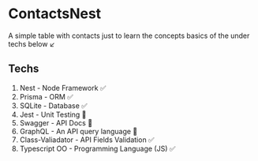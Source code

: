 # ContactsNest
A simple table with contacts just to learn the concepts basics of the under techs below ↙️

## Techs
1. Nest - Node Framework ✅
2. Prisma - ORM ✅
3. SQLite - Database ✅
4. Jest - Unit Testing 🚧
5. Swagger - API Docs 🚧
6. GraphQL - An API query language 🚧
7. Class-Valiadator - API Fields Validation ✅ 
8. Typescript OO - Programming Language (JS) ✅
   

